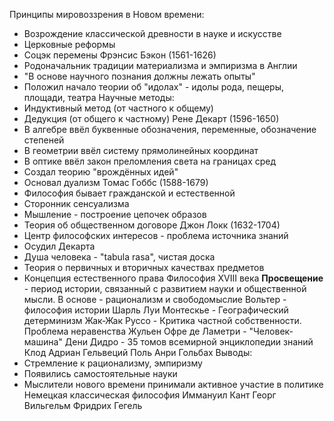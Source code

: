 Принципы мировоззрения в Новом времени:
- Возрождение классической древности в науке и искусстве
- Церковные реформы
- Соцэк перемены
Фрэнсис Бэкон (1561-1626)
- Родоначальник традиции материализма и эмпиризма в Англии
- "В основе научного познания должны лежать опыты"
- Положил начало теории об "идолах" - идолы рода, пещеры, площади, театра
Научные методы:
- Индуктивный метод (от частного к общему)
- Дедукция (от общего к частному)
Рене Декарт (1596-1650)
- В алгебре ввёл буквенные обозначения, переменные, обозначение степеней
- В геометрии ввёл систему прямолинейных координат
- В оптике ввёл закон преломления света на границах сред
- Создал теорию "врождённых идей"
- Основал дуализм
Томас Гоббс (1588-1679)
- Философия бывает гражданской и естественной
- Сторонник сенсуализма
- Мышление - построение цепочек образов
- Теория об общественном договоре
Джон Локк (1632-1704)
- Центр философских интересов - проблема источника знаний
- Осудил Декарта
- Душа человека - "tabula rasa", чистая доска
- Теория о первичных и вторичных качествах предметов
- Концепция естественного права
Философия XVIII века
**Просвещение** - период истории, связанный с развитием науки и общественной мысли. В основе - рационализм и свободомыслие
Вольтер - философия истории
Шарль Луи Монтескье - Географический детерминизм
Жак-Жак Руссо - Критика частной собственности. Проблема неравенства
Жульен Офре де Ламетри - "Человек-машина"
Дени Дидро - 35 томов всемирной энциклопедии знаний
Клод Адриан Гельвеций
Поль Анри Гольбах
Выводы:
- Стремление к рационализму, эмпиризму
- Появились самостоятельные науки
- Мыслители нового времени принимали активное участие в политике
Немецкая классическая философия
Иммануил Кант 
Георг Вильгельм Фридрих Гегель
